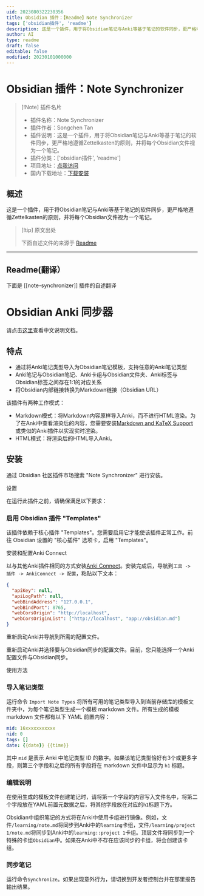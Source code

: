 ```yaml
---
uid: 2023080322230356
title: Obsidian 插件：【Readme】Note Synchronizer
tags: ['obsidian插件', 'readme']
description: 这是一个插件，用于将Obsidian笔记与Anki等基于笔记的软件同步，更严格地遵循Zettelkasten的原则，并将每个Obsidian文件视为一个笔记。
author: AI
type: readme
draft: false
editable: false
modified: 20230101000000
---
```


# Obsidian 插件：Note Synchronizer

> [!Note] 插件名片
> - 插件名称：Note Synchronizer
> - 插件作者：Songchen Tan
> - 插件说明：这是一个插件，用于将Obsidian笔记与Anki等基于笔记的软件同步，更严格地遵循Zettelkasten的原则，并将每个Obsidian文件视为一个笔记。
> - 插件分类：['obsidian插件', 'readme']
> - 项目地址：[点我访问](https://github.com/tansongchen/obsidian-note-synchronizer)
> - 国内下载地址：[下载安装](https://pkmer.cn/products/plugin/pluginMarket/?note-synchronizer)

## 概述

这是一个插件，用于将Obsidian笔记与Anki等基于笔记的软件同步，更严格地遵循Zettelkasten的原则，并将每个Obsidian文件视为一个笔记。



> [!tip] 原文出处
> 
>下面自述文件的来源于 [Readme](https://ghproxy.net/https://raw.githubusercontent.com/tansongchen/obsidian-note-synchronizer/master/README.md)
> 

---

## Readme(翻译）

下面是 [[note-synchronizer]] 插件的自述翻译


# Obsidian Anki 同步器

请点击[这里](README.zh.md)查看中文说明文档。

## 特点

- 通过将Anki笔记类型导入为Obsidian笔记模板，支持任意的Anki笔记类型
- Anki笔记与Obsidian笔记、Anki卡组与Obsidian文件夹、Anki标签与Obsidian标签之间存在1:1的对应关系
- 将Obsidian内部链接转换为Markdown链接（Obsidian URL）

该插件有两种工作模式：

- Markdown模式：将Markdown内容原样导入Anki，而不进行HTML渲染。为了在Anki中查看渲染后的内容，您需要安装[Markdown and KaTeX Support](https://ankiweb.net/shared/info/1087328706)或类似的Anki插件以实现实时渲染。
- HTML模式：将渲染后的HTML导入Anki。

## 安装

通过 Obsidian 社区插件市场搜索 "Note Synchronizer" 进行安装。

设置

在运行此插件之前，请确保满足以下要求：

### 启用 Obsidian 插件 "Templates"

该插件依赖于核心插件 "Templates"。您需要启用它才能使该插件正常工作。前往 Obsidian 设置的 "核心插件" 选项卡，启用 "Templates"。

安装和配置Anki Connect

以与其他Anki插件相同的方式安装[Anki Connect](https://ankiweb.net/shared/info/2055492159)。安装完成后，导航到`工具 -> 插件 -> AnkiConnect -> 配置`，粘贴以下文本：

```json
{
  "apiKey": null,
  "apiLogPath": null,
  "webBindAddress": "127.0.0.1",
  "webBindPort": 8765,
  "webCorsOrigin": "http://localhost",
  "webCorsOriginList": ["http://localhost", "app://obsidian.md"]
}
```

重新启动Anki并导航到所需的配置文件。

重新启动Anki并选择要与Obsidian同步的配置文件。目前，您只能选择一个Anki配置文件与Obsidian同步。

使用方法

### 导入笔记类型

运行命令 `Import Note Types` 将所有可用的笔记类型导入到当前存储库的模板文件夹中，为每个笔记类型生成一个模板 markdown 文件。所有生成的模板 markdown 文件都有以下 YAML 前置内容：

```yaml
mid: 16xxxxxxxxxxx
nid: 0
tags: []
date: {{date}} {{time}}
```

其中 `mid` 是表示 Anki 中笔记类型 ID 的数字。如果该笔记类型恰好有3个或更多字段，则第三个字段和之后的所有字段将在 markdown 文件中显示为 `h1` 标题。

### 编辑说明

在使用生成的模板文件创建笔记时，请将第一个字段的内容写入文件名中，将第二个字段放在YAML前置元数据之后，将其他字段放在对应的`h1`标题下方。

Obsidian中组织笔记的方式将在Anki中使用卡组进行镜像。例如，文件`/learning/note.md`将同步到Anki中的`learning`卡组，文件`/learning/project 1/note.md`将同步到Anki中的`learning::project 1`卡组。顶层文件将同步到一个特殊的卡组`Obsidian`中。如果在Anki中不存在应该同步的卡组，将会创建该卡组。

### 同步笔记

运行命令`Synchronize`。如果出现意外行为，请切换到开发者控制台并在那里报告输出结果。



